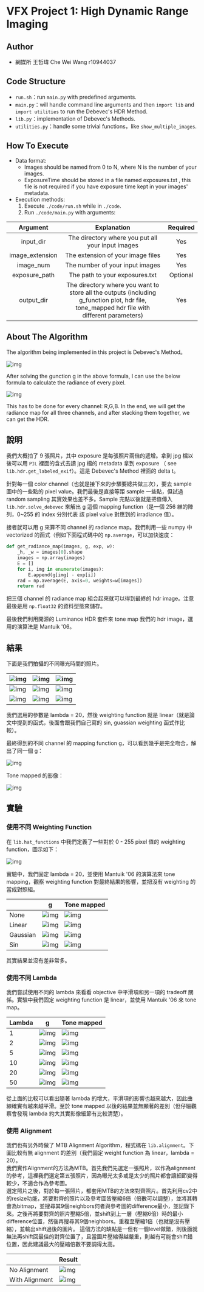 # VFX Project 1: High Dynamic Range Imaging

## Author

- 網媒所 王哲瑋 Che Wei Wang r10944037


## Code Structure

- `run.sh`：run `main.py` with predefined arguments.
- `main.py`：will handle command line arguments and then `import lib` and `import utilities` to run the Debevec's HDR Method.
- `lib.py`：implementation of Debevec's Methods.
- `utilities.py`：handle some trivial functions，like `show_multiple_images`.


## How To Execute
- Data format:
	- Images should be named from 0 to N, where N is the number of your images.
	- ExposureTime should be stored in a file named exposures.txt , this file is not required if you have exposure time kept in your images' metadata.
- Execution methods:
	1. Execute `./code/run.sh` while in `./code`.
	2. Run `./code/main.py` with arguments:

|  Argument  |                         Explanation                          | Required |
| :--------: | :----------------------------------------------------------: | :------: |
| input_dir  |                 The directory where you put all your input images|   Yes    |
| image_extension | The extension of your image files | Yes |
| image_num | The number of your input images | Yes |
| exposure_path |            The path to your exposures.txt             | Optional |
| output_dir | The directory where you want to store all the outputs (including g_function plot, hdr file, tone_mapped hdr file with different parameters) |   Yes    |


## About The Algorithm

The algorithm being implemented in this project is Debevec's Method。

![img](./images/debevec.png)

After solving the gunction g in the above formula, I can use the below formula to calculate the radiance of every pixel.

![img](./images/debevec2.png)

This has to be done for every channel: R,G,B. In the end, we will get the radiance map for all three channels, and after stacking them together, we can get the HDR.

## 說明

我們大概拍了 9 張照片，其中 exposure 是每張照片兩倍的遞增。拿到 jpg 檔以後可以用 `PIL` 裡面的含式去讀 jpg 檔的 metadata 拿到 exposure （ see `lib.hdr.get_labeled_exif`）。這是 Debevec's Method 裡面的 delta t。

針對每一個 color channel（也就是接下來的步驟要總共做三次），要去 sample 圖中的一些點的 pixel value。我們最後是直接等距 sample 一些點，但試過 random sampling 其實效果也差不多。Sample 完點以後就是把值傳入 `lib.hdr.solve_debevec` 來解出 g 這個 mapping function（是一個 256 維的陣列，0~255 的 index 分別代表 該 pixel value 對應到的 irradiance 值）。

接者就可以用 g 來算不同 channel 的 radiance map。我們利用一些 numpy 中 vectorized 的函式（例如下面程式碼中的 `np.average`，可以加快速度：

```python
def get_radiance_map(images, g, exp, w):
    _h, _w = images[0].shape
    images = np.array(images)
    E = []
    for i, img in enumerate(images):
        E.append(g[img] - exp[i])
    rad = np.average(E, axis=0, weights=w[images])
    return rad
```

把三個 channel 的 radiance map 組合起來就可以得到最終的 hdr image。注意最後是用 `np.float32` 的資料型態來儲存。

最後我們利用開源的 Luminance HDR 套件來 tone map 我們的 hdr image，選用的演算法是 Mantuik '06。

## 結果

下面是我們拍攝的不同曝光時間的照片。

| ![img](./images/shifted/IMG_6538.JPG) | ![img](./images/shifted/IMG_6539.JPG) | ![img](./images/shifted/IMG_6540.JPG) |
| ------------------------------------- | ------------------------------------- | ------------------------------------- |
| ![img](./images/shifted/IMG_6541.JPG) | ![img](./images/shifted/IMG_6542.JPG) | ![img](./images/shifted/IMG_6543.JPG) |
| ![img](./images/shifted/IMG_6544.JPG) | ![img](./images/shifted/IMG_6545.JPG) | ![img](./images/shifted/IMG_6546.JPG) |

我們選用的參數是 lambda = 20，然後 weighting function 就是 linear（就是論文中提到的函式，後面會跟我們自己寫的 sin, guassian weighting 函式作比較）。

最終得到的不同 channel 的 mapping function g，可以看到幾乎是完全吻合，解出了同一個 g：

![img](./results/20.0_linear_align/exposure.png)

Tone mapped 的影像：

![img](./results/20.0_linear_align/result.png)

## 實驗

### 使用不同 Weighting Function

在 `lib.hat_functions` 中我們定義了一些對於 0 - 255 pixel 值的 weighting function，圖示如下：

![img](./images/hat.png)

實驗中，我們固定 lambda = 20，並使用 Mantuik '06 的演算法來 tone mapping，觀察 weighting function 對最終結果的影響，並把沒有 weighting 的當成對照組。

|          | g                                          | Tone mapped                              |
| -------- | ------------------------------------------ | ---------------------------------------- |
| None     | ![img](https://github.com/bchao1/High-Dynamic-Range-Imaging/blob/master/tests/20.0_none/exposure.png?raw=true)     | ![img](https://github.com/bchao1/High-Dynamic-Range-Imaging/blob/master/tests/20.0_none/result.png?raw=true)     |
| Linear   | ![img](./tests/20.0_linear/exposure.png)   | ![img](./tests/20.0_linear/result.png)   |
| Gaussian | ![img](./tests/20.0_gaussian/exposure.png) | ![img](./tests/20.0_gaussian/result.png) |
| Sin      | ![img](./tests/20.0_sin/exposure.png)      | ![img](./tests/20.0_sin/result.jpg)      |

其實結果並沒有差非常多。

###  使用不同 Lambda

我們嘗試使用不同的 lambda 來看看 objective 中平滑項和另一項的 tradeoff 關係。實驗中我們固定 weighting function 是 linear，並使用 Mantuik '06 來 tone map。

| Lambda | g                                        | Tone mapped                            |
| ------ | ---------------------------------------- | -------------------------------------- |
| 1      | ![img](./tests/1.0_linear/exposure.png)  | ![img](./tests/1.0_linear/result.png)  |
| 2      | ![img](./tests/2.0_linear/exposure.png)  | ![img](./tests/2.0_linear/result.png)  |
| 5      | ![img](./tests/5.0_linear/exposure.png)  | ![img](./tests/5.0_linear/result.png)  |
| 10     | ![img](./tests/10.0_linear/exposure.png) | ![img](./tests/10.0_linear/result.png) |
| 20     | ![img](./tests/20.0_linear/exposure.png) | ![img](./tests/20.0_linear/result.png) |
| 50     | ![img](./tests/50.0_linear/exposure.png) | ![img](./tests/50.0_linear/result.png) |

從上面的比較可以看出隨著 lambda 的增大，平滑項的影響也越來越大，因此曲線確實有越來越平滑。至於 tone mapped 以後的結果並無顯著的差別（但仔細觀察會發現 lambda 約大其實影像細節有比較清楚）。

### 使用 Alignment

我們也有另外時做了 MTB Alignment Algorithm，程式碼在 `lib.alignment`。下圖比較有無 alignment 的差別（我們固定 weight function 為 linear，lambda = 20）。  
我們實作Alignment的方法為MTB。首先我們先選定一張照片，以作為alignment的參考，這裡我們選定第五張照片，因為曝光太多或是太少的照片都會讓細節變得較少，不適合作為參考圖。  
選定照片之後，對於每一張照片，都套用MTB的方法來對齊照片。首先利用cv2中的resize功能，將要對齊的照片以及參考圖皆壓縮6倍（倍數可以調整），並將其轉會為bitmap，並搜尋其9個neighbors何者與參考圖的difference最小，並記錄下來。之後再將要對齊的照片壓縮5倍，並shift到上一層（壓縮6倍）時的最小difference位置，然後再搜尋其9個neighbors。重複至壓縮1倍（也就是沒有壓縮），並輸出shift過後的圖片。
這個方法的缺點是一但有一個level做錯，則後面就無法再shift回最佳的對齊位置了，且當圖片壓縮得越嚴重，則越有可能會shift錯位置，因此建議最大的壓縮倍數不要調得太高。

|                | Result                                            |
| -------------- | ------------------------------------------------- |
| No Alignment   | ![img](./results/20.0_linear_no_align/result.png) |
| With Alignment | ![img](./results/20.0_linear_align/result.png)    |

 